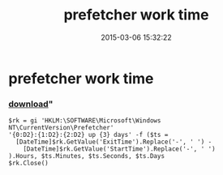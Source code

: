 ﻿---
pid:            5773
parent:         0
children:       
poster:         greg zakharov
title:          prefetcher work time
date:           2015-03-06 15:32:22
format:         posh
---

# prefetcher work time

### [download](5773.ps1)"



```posh
$rk = gi 'HKLM:\SOFTWARE\Microsoft\Windows NT\CurrentVersion\Prefetcher'
'{0:D2}:{1:D2}:{2:D2} up {3} days' -f ($ts = 
  [DateTime]$rk.GetValue('ExitTime').Replace('-', ' ') -
    [DateTime]$rk.GetValue('StartTime').Replace('-', ' ')
).Hours, $ts.Minutes, $ts.Seconds, $ts.Days
$rk.Close()
```
